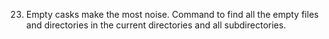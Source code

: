23. Empty casks make the most noise. Command to find all the empty files and directories in the current directories and all subdirectories.
